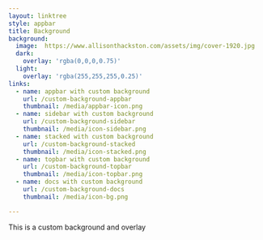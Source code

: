 ```yaml
---
layout: linktree
style: appbar
title: Background
background:
  image:  https://www.allisonthackston.com/assets/img/cover-1920.jpg
  dark:
    overlay: 'rgba(0,0,0,0.75)'
  light:
    overlay: 'rgba(255,255,255,0.25)'
links:
  - name: appbar with custom background
    url: /custom-background-appbar
    thumbnail: /media/appbar-icon.png
  - name: sidebar with custom background
    url: /custom-background-sidebar
    thumbnail: /media/icon-sidebar.png
  - name: stacked with custom background
    url: /custom-background-stacked
    thumbnail: /media/icon-stacked.png
  - name: topbar with custom background
    url: /custom-background-topbar
    thumbnail: /media/icon-topbar.png
  - name: docs with custom background
    url: /custom-background-docs
    thumbnail: /media/icon-bg.png

---
```



This is a custom background and overlay
